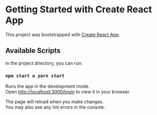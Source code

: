 # Getting Started with Create React App

This project was bootstrapped with [Create React App](https://github.com/facebook/create-react-app).

## Available Scripts

In the project directory, you can run:

### `npm start o yarn start`

Runs the app in the development mode.\
Open [http://localhost:3000/login](http://localhost:3000/login) to view it in your browser.

The page will reload when you make changes.\
You may also see any lint errors in the console.


